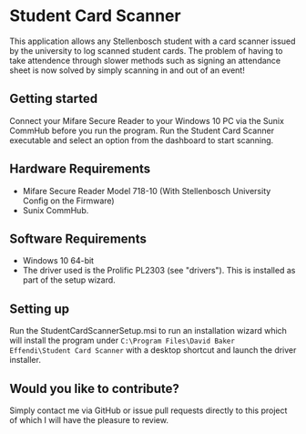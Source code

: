 # Student Card Scanner

This application allows any Stellenbosch student with a card scanner issued by the university to log scanned student cards. The problem of having to take attendence through slower methods such as signing an attendance sheet is now solved by simply scanning in and out of an event!

## Getting started
Connect your Mifare Secure Reader to your Windows 10 PC via the Sunix CommHub before you run the program. Run the Student Card Scanner executable and select an option from the dashboard to start scanning.

## Hardware Requirements
* Mifare Secure Reader Model 718-10 (With Stellenbosch University Config on the Firmware)
* Sunix CommHub.

## Software Requirements
* Windows 10 64-bit
* The driver used is the Prolific PL2303 (see "drivers"). This is installed as part of the setup wizard.

## Setting up
Run the StudentCardScannerSetup.msi to run an installation wizard which will install the program under ```C:\Program Files\David Baker Effendi\Student Card Scanner``` with a desktop shortcut and launch the driver installer.

## Would you like to contribute?
Simply contact me via GitHub or issue pull requests directly to this project of which I will have the pleasure to review.
